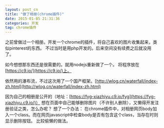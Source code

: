 ```yaml
---
layout: post_cn
title: "做了相册(chrome插件)"
date: 2015-01-05 21:31:36
categories: 开发
tag: chrome插件
---
```


之前曾做过一个相册。开发一个chrome的插件，将自己喜欢的图片收集起来，类似pinterest的东西。
不过当时是用php开发的。后来空间没有续费之后就没用了。

如今想想那东西还是很需要的。就用nodejs重新做了一个。
将程序放在[https://c9.io/](https://c9.io/)上。

依然用的瀑布流，不过这次用了一个国产框架。[http://wlog.cn/waterfall/index-zh.html](http://wlog.cn/waterfall/index-zh.html)

因为自己的相册是公开的（地址：[https://fyg-xiazhiyu.c9.io/fyg](https://fyg-xiazhiyu.c9.io/)）
想在页面中自己能够删除图片（不许别人删除），又懒得开发注册验证之类，怎么办呢？
想了一个办法：
在chrome插件中，对相册网页body加入一个class。而在网页javascript中检查body是否有包含这个class，当存在时则显示删除按钮。
比较偷懒的做法。
